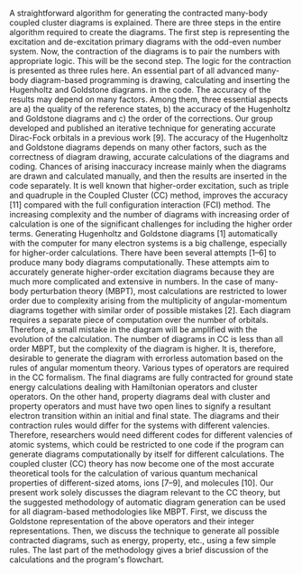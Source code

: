 A straightforward algorithm for generating the contracted many-body coupled cluster diagrams is explained. There are three steps in the entire algorithm required to create the diagrams. The first step is representing the excitation and de-excitation primary diagrams with the odd-even number system. Now, the contraction of the diagrams is to pair the numbers with appropriate logic. This will be the second step. The logic for the contraction is presented as three rules here.
An essential part of all advanced many-body diagram-based programming is drawing, calculating and inserting the Hugenholtz and Goldstone diagrams. in the code. The accuracy of the results may depend on many factors. Among them, three essential aspects are a) the quality of the reference states, b) the accuracy of the Hugenholtz and Goldstone diagrams and c) the order of the corrections. Our group developed and published an iterative technique for generating accurate Dirac-Fock orbitals in a previous work [9].
The accuracy of the Hugenholtz and Goldstone diagrams depends on many other factors, such as the correctness of diagram drawing, accurate calculations of the diagrams and coding. Chances of arising inaccuracy increase mainly when the diagrams are drawn and calculated manually, and then the results are inserted in the code separately. It is well known that higher-order excitation, such as triple and quadruple in the Coupled Cluster (CC) method, improves the accuracy [11] compared with the full configuration interaction (FCI) method. The increasing complexity and the number of diagrams with increasing order of calculation is one of the significant challenges for including the higher order terms. 
Generating Hugenholtz and Goldstone diagrams [1] automatically with the computer for many electron systems is a big challenge, especially for higher-order calculations. There have been several attempts [1–6] to produce many body diagrams computationally. These attempts aim to accurately generate higher-order excitation diagrams because they are much more complicated and extensive in numbers. In the case of many-body perturbation theory (MBPT), most calculations are restricted to lower order due to complexity arising from the multiplicity of angular-momentum diagrams together with similar order of possible mistakes [2]. Each diagram requires a separate piece of computation over the number of orbitals. Therefore, a small mistake in the diagram will be amplified with the evolution of the calculation. The number of diagrams in CC is less than all order MBPT, but the complexity of the diagram is higher. It is, therefore, desirable to generate the diagram with errorless automation based on the rules of angular momentum theory. Various types of operators are required in the CC formalism. The final diagrams are fully contracted for ground state energy calculations dealing with Hamiltonian operators and cluster operators. On the other hand, property diagrams deal with cluster and property operators and must have two open lines to signify a resultant electron transition within an initial and final state. The diagrams and their contraction rules would differ for the systems with different valencies. Therefore, researchers would need different codes for different valencies of atomic systems, which could be restricted to one code if the program can generate diagrams computationally by itself for different calculations. 
The coupled cluster (CC) theory has now become one of the most accurate theoretical tools for the calculation of various quantum mechanical properties of different-sized atoms, ions [7–9], and molecules [10]. Our present work solely discusses the diagram relevant to the CC theory, but the suggested methodology of automatic diagram generation can be used for all diagram-based methodologies like MBPT. First, we discuss the Goldstone representation of the above operators and their integer representations. Then, we discuss the technique to generate all possible contracted diagrams, such as energy, property, etc., using a few simple rules. The last part of the methodology gives a brief discussion of the calculations and the program's flowchart.
